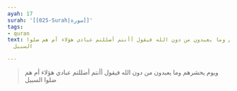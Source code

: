 ```yaml
---
ayah: 17
surah: '[[025-Surah|سورة]]'
tags:
- quran
text: ويوم يحشرهم وما يعبدون من دون الله فيقول أأنتم أضللتم عبادي هؤلاء أم هم ضلوا
  السبيل

---
```

> ويوم يحشرهم وما يعبدون من دون الله فيقول أأنتم أضللتم عبادي هؤلاء أم هم ضلوا السبيل
